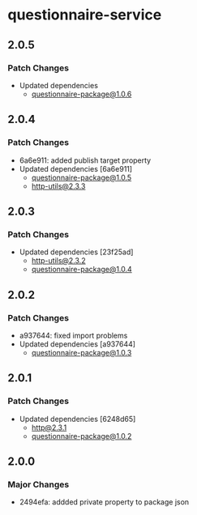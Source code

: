 # questionnaire-service

## 2.0.5

### Patch Changes

- Updated dependencies
  - questionnaire-package@1.0.6

## 2.0.4

### Patch Changes

- 6a6e911: added publish target property
- Updated dependencies [6a6e911]
  - questionnaire-package@1.0.5
  - http-utils@2.3.3

## 2.0.3

### Patch Changes

- Updated dependencies [23f25ad]
  - http-utils@2.3.2
  - questionnaire-package@1.0.4

## 2.0.2

### Patch Changes

- a937644: fixed import problems
- Updated dependencies [a937644]
  - questionnaire-package@1.0.3

## 2.0.1

### Patch Changes

- Updated dependencies [6248d65]
  - http@2.3.1
  - questionnaire-package@1.0.2

## 2.0.0

### Major Changes

- 2494efa: addded private property to package json
